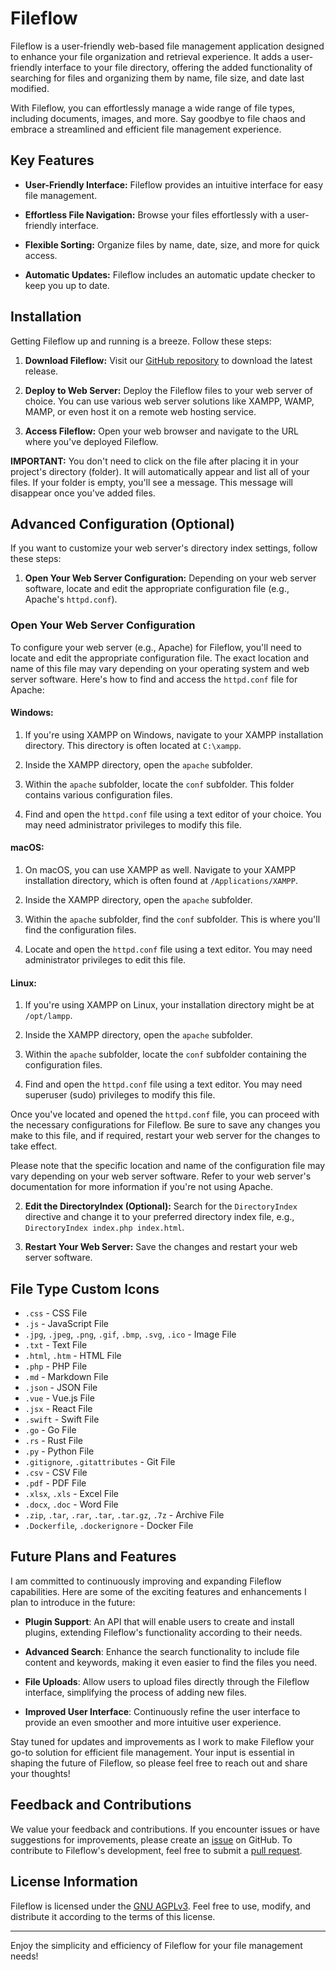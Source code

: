 # Fileflow

Fileflow is a user-friendly web-based file management application designed to enhance your file organization and retrieval experience. It adds a user-friendly interface to your file directory, offering the added functionality of searching for files and organizing them by name, file size, and date last modified.

With Fileflow, you can effortlessly manage a wide range of file types, including documents, images, and more. Say goodbye to file chaos and embrace a streamlined and efficient file management experience.

## Key Features

- **User-Friendly Interface:** Fileflow provides an intuitive interface for easy file management.

- **Effortless File Navigation:** Browse your files effortlessly with a user-friendly interface.

- **Flexible Sorting:** Organize files by name, date, size, and more for quick access.

- **Automatic Updates:** Fileflow includes an automatic update checker to keep you up to date.

## Installation

Getting Fileflow up and running is a breeze. Follow these steps:

1. **Download Fileflow:** Visit our [GitHub repository](https://github.com/TheR0cketMan/Fileflow/releases) to download the latest release.

2. **Deploy to Web Server:** Deploy the Fileflow files to your web server of choice. You can use various web server solutions like XAMPP, WAMP, MAMP, or even host it on a remote web hosting service.

3. **Access Fileflow:** Open your web browser and navigate to the URL where you've deployed Fileflow.


**IMPORTANT:** You don't need to click on the file after placing it in your project's directory (folder). It will automatically appear and list all of your files. If your folder is empty, you'll see a message. This message will disappear once you've added files.

## Advanced Configuration (Optional)

If you want to customize your web server's directory index settings, follow these steps:

1. **Open Your Web Server Configuration:** Depending on your web server software, locate and edit the appropriate configuration file (e.g., Apache's `httpd.conf`).

### Open Your Web Server Configuration

To configure your web server (e.g., Apache) for Fileflow, you'll need to locate and edit the appropriate configuration file. The exact location and name of this file may vary depending on your operating system and web server software. Here's how to find and access the `httpd.conf` file for Apache:

#### Windows:

1. If you're using XAMPP on Windows, navigate to your XAMPP installation directory. This directory is often located at `C:\xampp`.

2. Inside the XAMPP directory, open the `apache` subfolder.

3. Within the `apache` subfolder, locate the `conf` subfolder. This folder contains various configuration files.

4. Find and open the `httpd.conf` file using a text editor of your choice. You may need administrator privileges to modify this file.

#### macOS:

1. On macOS, you can use XAMPP as well. Navigate to your XAMPP installation directory, which is often found at `/Applications/XAMPP`.

2. Inside the XAMPP directory, open the `apache` subfolder.

3. Within the `apache` subfolder, find the `conf` subfolder. This is where you'll find the configuration files.

4. Locate and open the `httpd.conf` file using a text editor. You may need administrator privileges to edit this file.

#### Linux:

1. If you're using XAMPP on Linux, your installation directory might be at `/opt/lampp`.

2. Inside the XAMPP directory, open the `apache` subfolder.

3. Within the `apache` subfolder, locate the `conf` subfolder containing the configuration files.

4. Find and open the `httpd.conf` file using a text editor. You may need superuser (sudo) privileges to modify this file.

Once you've located and opened the `httpd.conf` file, you can proceed with the necessary configurations for Fileflow. Be sure to save any changes you make to this file, and if required, restart your web server for the changes to take effect.

Please note that the specific location and name of the configuration file may vary depending on your web server software. Refer to your web server's documentation for more information if you're not using Apache.


2. **Edit the DirectoryIndex (Optional):** Search for the `DirectoryIndex` directive and change it to your preferred directory index file, e.g., `DirectoryIndex index.php index.html`.

3. **Restart Your Web Server:** Save the changes and restart your web server software.

## File Type Custom Icons

- `.css` - CSS File
- `.js` - JavaScript File
- `.jpg`, `.jpeg`, `.png`, `.gif`, `.bmp`, `.svg`, `.ico` - Image File
- `.txt` - Text File
- `.html`, `.htm` - HTML File
- `.php` - PHP File
- `.md` - Markdown File
- `.json` - JSON File
- `.vue` - Vue.js File
- `.jsx` - React File
- `.swift` - Swift File
- `.go` - Go File
- `.rs` - Rust File
- `.py` - Python File
- `.gitignore`, `.gitattributes` - Git File
- `.csv` - CSV File
- `.pdf` - PDF File
- `.xlsx`, `.xls` - Excel File
- `.docx`, `.doc` - Word File
- `.zip`, `.tar`, `.rar`, `.tar`, `.tar.gz`, `.7z` - Archive File
- `.Dockerfile`, `.dockerignore` - Docker File

## Future Plans and Features

I am committed to continuously improving and expanding Fileflow capabilities. Here are some of the exciting features and enhancements I plan to introduce in the future:

- **Plugin Support**: An API that will enable users to create and install plugins, extending Fileflow's functionality according to their needs.

- **Advanced Search**: Enhance the search functionality to include file content and keywords, making it even easier to find the files you need.

- **File Uploads**: Allow users to upload files directly through the Fileflow interface, simplifying the process of adding new files.

- **Improved User Interface**: Continuously refine the user interface to provide an even smoother and more intuitive user experience.

Stay tuned for updates and improvements as I work to make Fileflow your go-to solution for efficient file management. Your input is essential in shaping the future of Fileflow, so please feel free to reach out and share your thoughts!

## Feedback and Contributions

We value your feedback and contributions. If you encounter issues or have suggestions for improvements, please create an [issue](https://github.com/TheR0cketMan/Fileflow/issues) on GitHub. To contribute to Fileflow's development, feel free to submit a [pull request](https://github.com/TheR0cketMan/Fileflow/pulls).

## License Information

Fileflow is licensed under the [GNU AGPLv3](LICENSE). Feel free to use, modify, and distribute it according to the terms of this license.

---

Enjoy the simplicity and efficiency of Fileflow for your file management needs!
